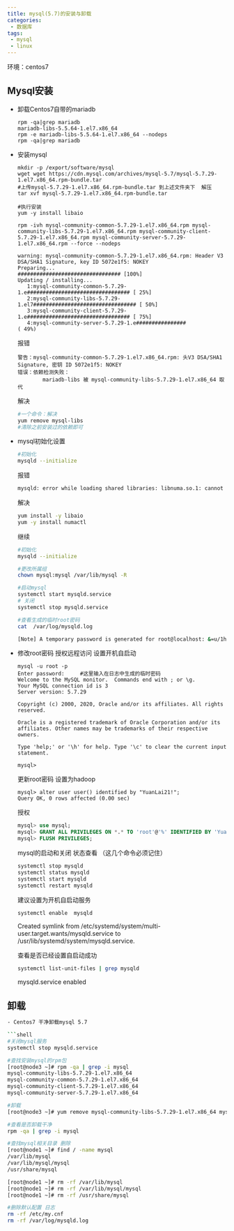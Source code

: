 ```yaml
---
title: mysql(5.7)的安装与卸载
categories:
 - 数据库
tags:
 - mysql
 - linux
---
```


环境：centos7

## Mysql安装

- 卸载Centos7自带的mariadb
  
  ```shell
  rpm -qa|grep mariadb
  mariadb-libs-5.5.64-1.el7.x86_64
  rpm -e mariadb-libs-5.5.64-1.el7.x86_64 --nodeps
  rpm -qa|grep mariadb
  ```

- 安装mysql
  
  ```shell
  mkdir -p /export/software/mysql
  wget wget https://cdn.mysql.com/archives/mysql-5.7/mysql-5.7.29-1.el7.x86_64.rpm-bundle.tar
  #上传mysql-5.7.29-1.el7.x86_64.rpm-bundle.tar 到上述文件夹下  解压
  tar xvf mysql-5.7.29-1.el7.x86_64.rpm-bundle.tar
  
  #执行安装
  yum -y install libaio
  
  rpm -ivh mysql-community-common-5.7.29-1.el7.x86_64.rpm mysql-community-libs-5.7.29-1.el7.x86_64.rpm mysql-community-client-5.7.29-1.el7.x86_64.rpm mysql-community-server-5.7.29-1.el7.x86_64.rpm --force --nodeps
  
  warning: mysql-community-common-5.7.29-1.el7.x86_64.rpm: Header V3 DSA/SHA1 Signature, key ID 5072e1f5: NOKEY
  Preparing...                          ################################# [100%]
  Updating / installing...
     1:mysql-community-common-5.7.29-1.e################################# [ 25%]
     2:mysql-community-libs-5.7.29-1.el7################################# [ 50%]
     3:mysql-community-client-5.7.29-1.e################################# [ 75%]
     4:mysql-community-server-5.7.29-1.e################                  ( 49%)
  ```
  
  报错
  
  ```
  警告：mysql-community-common-5.7.29-1.el7.x86_64.rpm: 头V3 DSA/SHA1 Signature, 密钥 ID 5072e1f5: NOKEY
  错误：依赖检测失败：
          mariadb-libs 被 mysql-community-libs-5.7.29-1.el7.x86_64 取代
  ```
  
  解决
  
  ```sh
  #一个命令：解决
  yum remove mysql-libs
  #清除之前安装过的依赖即可
  ```

- mysql初始化设置
  
  ```sh
  #初始化
  mysqld --initialize
  ```
  
  报错
  
  ```txt
  mysqld: error while loading shared libraries: libnuma.so.1: cannot open shared object file: No such file or directory
  ```
  
  解决
  
  ```sh
  yum install -y libaio
  yum -y install numactl
  ```
  
  继续
  
  ```sh
  #初始化
  mysqld --initialize
  
  #更改所属组
  chown mysql:mysql /var/lib/mysql -R
  
  #启动mysql
  systemctl start mysqld.service
  # 关闭
  systemctl stop mysqld.service
  
  #查看生成的临时root密码
  cat  /var/log/mysqld.log
  
  [Note] A temporary password is generated for root@localhost: &=u/1hEVBG!
  ```

- 修改root密码 授权远程访问 设置开机自启动
  
  ```shell
  mysql -u root -p
  Enter password:     #这里输入在日志中生成的临时密码
  Welcome to the MySQL monitor.  Commands end with ; or \g.
  Your MySQL connection id is 3
  Server version: 5.7.29
  
  Copyright (c) 2000, 2020, Oracle and/or its affiliates. All rights reserved.
  
  Oracle is a registered trademark of Oracle Corporation and/or its
  affiliates. Other names may be trademarks of their respective
  owners.
  
  Type 'help;' or '\h' for help. Type '\c' to clear the current input statement.
  
  mysql> 
  ```

  更新root密码  设置为hadoop
  
  ```
  mysql> alter user user() identified by "YuanLai21!";
  Query OK, 0 rows affected (0.00 sec)
  ```

  授权

  ```sql
  mysql> use mysql;
  mysql> GRANT ALL PRIVILEGES ON *.* TO 'root'@'%' IDENTIFIED BY 'YuanLai21!' WITH GRANT OPTION;
  mysql> FLUSH PRIVILEGES; 
  ```
  
  mysql的启动和关闭 状态查看 （这几个命令必须记住）

  ```sh
  systemctl stop mysqld
  systemctl status mysqld
  systemctl start mysqld
  systemctl restart mysqld
  ```
  
  建议设置为开机自启动服务
  
  ```sh
  systemctl enable  mysqld
  ```
  
  Created symlink from /etc/systemd/system/multi-user.target.wants/mysqld.service to /usr/lib/systemd/system/mysqld.service.
  
  查看是否已经设置自启动成功
  
  ```sh
  systemctl list-unit-files | grep mysqld
  ```
  
  mysqld.service                                enabled 

## 卸载

```sh
- Centos7 干净卸载mysql 5.7

```shell
#关闭mysql服务
systemctl stop mysqld.service

#查找安装mysql的rpm包
[root@node3 ~]# rpm -qa | grep -i mysql      
mysql-community-libs-5.7.29-1.el7.x86_64
mysql-community-common-5.7.29-1.el7.x86_64
mysql-community-client-5.7.29-1.el7.x86_64
mysql-community-server-5.7.29-1.el7.x86_64

#卸载
[root@node3 ~]# yum remove mysql-community-libs-5.7.29-1.el7.x86_64 mysql-community-common-5.7.29-1.el7.x86_64 mysql-community-client-5.7.29-1.el7.x86_64 mysql-community-server-5.7.29-1.el7.x86_64

#查看是否卸载干净
rpm -qa | grep -i mysql

#查找mysql相关目录 删除
[root@node1 ~]# find / -name mysql
/var/lib/mysql
/var/lib/mysql/mysql
/usr/share/mysql

[root@node1 ~]# rm -rf /var/lib/mysql
[root@node1 ~]# rm -rf /var/lib/mysql/mysql
[root@node1 ~]# rm -rf /usr/share/mysql

#删除默认配置 日志
rm -rf /etc/my.cnf 
rm -rf /var/log/mysqld.log
```

